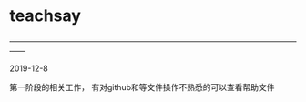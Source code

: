 # teachsay
——————————————————————————————————————

2019-12-8

第一阶段的相关工作，
有对github和等文件操作不熟悉的可以查看帮助文件


